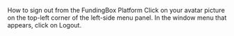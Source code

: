 How to sign out from the FundingBox Platform
Click on your avatar picture on the top-left corner of the left-side menu panel.
In the window menu that appears, click on Logout.
